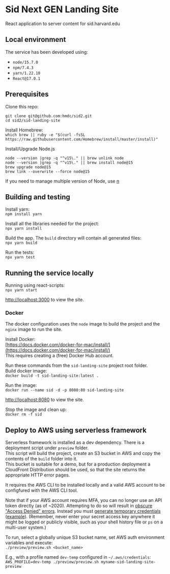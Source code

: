 # Sid Next GEN Landing Site
React application to server content for sid.harvard.edu

## Local environment
The service has been developed using:
* `node/15.7.0`
* `npm/7.4.3`
* `yarn/1.22.10`
* `React@17.0.1`

## Prerequisites
Clone this repo:
```
git clone git@github.com:hmdc/sid2.git
cd sid2/sid-landing-site
```

Install Homebrew:  
`which brew || ruby -e "$(curl -fsSL https://raw.githubusercontent.com/Homebrew/install/master/install)"`

Install/Upgrade Node.js
```
node --version |grep -q "^v15\." || brew unlink node
node --version |grep -q "^v15\." || brew install node@15
brew upgrade node@15
brew link --overwrite --force node@15
```
If you need to manage multiple version of Node, use [n](https://github.com/tj/n)

## Building and testing
Install yarn:  
`npm install yarn`

Install all the libraries needed for the project:  
`npx yarn install`

Build the app. The `build` directory will contain all generated files:  
`npx yarn build`

Run the tests:  
`npx yarn test`

## Running the service locally
Running using react-scripts:  
`npx yarn start`

[http://localhost:3000](http://localhost:3000) to view the site.

### Docker
The docker configuration uses the `node` image to build the project and the `nginx` image to run the site.

Install Docker:  
[https://docs.docker.com/docker-for-mac/install/](https://docs.docker.com/docker-for-mac/install/)  
This requires creating a (free) Docker Hub account.

Run these commands from the `sid-landing-site` project root folder.  
Build docker image:  
`docker build -t sid-landing-site:latest .`

Run the image:   
`docker run --name sid -d -p 8080:80 sid-landing-site`

[http://localhost:8080](http://localhost:8080) to view the site.

Stop the image and clean up:  
`docker rm -f sid`

## Deploy to AWS using serverless framework
Serverless framework is installed as a dev dependency. There is a deployment script under `preview` folder.  
This script will build the project, create an S3 bucket in AWS and copy the contents of the `build` folder into it.  
This bucket is suitable for a demo, but for a production deployment a CloudFront Distribution should be used, so that the site returns the appropriate HTTP error pages.

It requires the AWS CLI to be installed locally and a valid AWS account to be configfured with the AWS CLI tool.  

Note that if your AWS account requires MFA, you can no longer use an API token directly (as of ~2020). Attempting to do so will result in [obscure "Access Denied" errors](https://github.com/serverless/serverless/issues/4285#issuecomment-338177829). Instead you must [generate temporary credentials](https://aws.amazon.com/premiumsupport/knowledge-center/authenticate-mfa-cli/) ([example](https://wiki.harvard.edu/confluence/display/HMDC/Terraforming+Sid#TerraformingSid-Generateasessiontoken)).
(Remember, never enter your secret access key anywhere it might be logged or publicly visible, such as your shell history file or `ps` on a multi-user system.)

To run, select a globally unique S3 bucket name, set AWS auth environment variables and execute:  
`./preview/preview.sh <bucket_name>`

E.g., with a profile named `dev-temp` configured in `~/.aws/credentials`:  
`AWS_PROFILE=dev-temp ./preview/preview.sh myname-sid-landing-site-preview`

